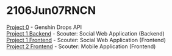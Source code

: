 # 2106Jun07RNCN

[Project 0](https://github.com/imranilyas/RevatureApps/tree/main/project0) - Genshin Drops API \
[Project 1 Backend](https://github.com/j-m-smith426/Team-4-Project-1) - Scouter: Social Web Application (Backend) \
[Project 1 Frontend](https://github.com/j-m-smith426/Team-4-Project-1-FrontEnd) - Scouter: Social Web Application (Frontend) \
[Project 2 Frontend](https://github.com/RevatureRobert/team-4-Project-2-FE) - Scouter: Mobile Application (Frontend)
